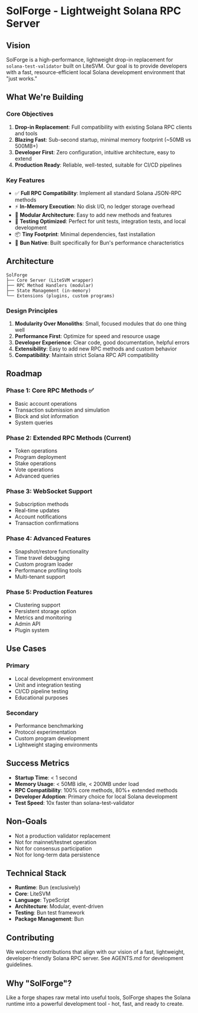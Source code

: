 # SolForge - Lightweight Solana RPC Server

## Vision

SolForge is a high-performance, lightweight drop-in replacement for `solana-test-validator` built on LiteSVM. Our goal is to provide developers with a fast, resource-efficient local Solana development environment that "just works."

## What We're Building

### Core Objectives

1. **Drop-in Replacement**: Full compatibility with existing Solana RPC clients and tools
2. **Blazing Fast**: Sub-second startup, minimal memory footprint (~50MB vs 500MB+)
3. **Developer First**: Zero configuration, intuitive architecture, easy to extend
4. **Production Ready**: Reliable, well-tested, suitable for CI/CD pipelines

### Key Features

- ✅ **Full RPC Compatibility**: Implement all standard Solana JSON-RPC methods
- ⚡ **In-Memory Execution**: No disk I/O, no ledger storage overhead
- 🔧 **Modular Architecture**: Easy to add new methods and features
- 🧪 **Testing Optimized**: Perfect for unit tests, integration tests, and local development
- 📦 **Tiny Footprint**: Minimal dependencies, fast installation
- 🎯 **Bun Native**: Built specifically for Bun's performance characteristics

## Architecture

```
SolForge
├── Core Server (LiteSVM wrapper)
├── RPC Method Handlers (modular)
├── State Management (in-memory)
└── Extensions (plugins, custom programs)
```

### Design Principles

1. **Modularity Over Monoliths**: Small, focused modules that do one thing well
2. **Performance First**: Optimize for speed and resource usage
3. **Developer Experience**: Clear code, good documentation, helpful errors
4. **Extensibility**: Easy to add new RPC methods and custom behavior
5. **Compatibility**: Maintain strict Solana RPC API compatibility

## Roadmap

### Phase 1: Core RPC Methods ✅
- Basic account operations
- Transaction submission and simulation
- Block and slot information
- System queries

### Phase 2: Extended RPC Methods (Current)
- Token operations
- Program deployment
- Stake operations
- Vote operations
- Advanced queries

### Phase 3: WebSocket Support
- Subscription methods
- Real-time updates
- Account notifications
- Transaction confirmations

### Phase 4: Advanced Features
- Snapshot/restore functionality
- Time travel debugging
- Custom program loader
- Performance profiling tools
- Multi-tenant support

### Phase 5: Production Features
- Clustering support
- Persistent storage option
- Metrics and monitoring
- Admin API
- Plugin system

## Use Cases

### Primary
- Local development environment
- Unit and integration testing
- CI/CD pipeline testing
- Educational purposes

### Secondary
- Performance benchmarking
- Protocol experimentation
- Custom program development
- Lightweight staging environments

## Success Metrics

- **Startup Time**: < 1 second
- **Memory Usage**: < 50MB idle, < 200MB under load
- **RPC Compatibility**: 100% core methods, 80%+ extended methods
- **Developer Adoption**: Primary choice for local Solana development
- **Test Speed**: 10x faster than solana-test-validator

## Non-Goals

- Not a production validator replacement
- Not for mainnet/testnet operation
- Not for consensus participation
- Not for long-term data persistence

## Technical Stack

- **Runtime**: Bun (exclusively)
- **Core**: LiteSVM
- **Language**: TypeScript
- **Architecture**: Modular, event-driven
- **Testing**: Bun test framework
- **Package Management**: Bun

## Contributing

We welcome contributions that align with our vision of a fast, lightweight, developer-friendly Solana RPC server. See AGENTS.md for development guidelines.

## Why "SolForge"?

Like a forge shapes raw metal into useful tools, SolForge shapes the Solana runtime into a powerful development tool - hot, fast, and ready to create.